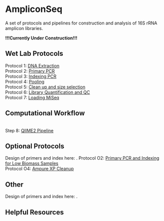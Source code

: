 # AmpliconSeq
 A set of protocols and pipelines for construction and analysis of 16S rRNA amplicon libraries. 


**!!!Currently Under Construction!!!**

## Wet Lab Protocols
Protocol 1: [DNA Extraction](https://github.com/jbisanz/AmpliconSeq/blob/master/wetlab_protocols/1_DNAExtraction.md)
<br>Protocol 2: [Primary PCR](https://github.com/jbisanz/AmpliconSeq/blob/master/wetlab_protocols/2_PrimaryPCR.md)
<br>Protocol 3: [Indexing PCR](https://github.com/jbisanz/AmpliconSeq/blob/master/wetlab_protocols/3_IndexingPCR.md)
<br>Protocol 4: [Pooling](https://github.com/jbisanz/AmpliconSeq/blob/master/wetlab_protocols/4_Pooling.md)
<br>Protocol 5: [Clean up and size selection](https://github.com/jbisanz/AmpliconSeq/blob/master/wetlab_protocols/5_Cleanup.md)
<br>Protocol 6: [Library Quantification and QC](https://github.com/jbisanz/AmpliconSeq/blob/master/wetlab_protocols/6_LibraryQC.md)
<br>Protocol 7: [Loading MiSeq](https://github.com/jbisanz/AmpliconSeq/blob/master/wetlab_protocols/7_LoadingMiSeq.md)

## Computational Workflow
<br>Step 8: [QIIME2 Pipeline](https://github.com/jbisanz/AmpliconSeq/blob/master/analysis_scripts/QIIME2_pipeline.Rmd)

## Optional Protocols
Design of primers and index here: .
Protocol O2: [Primary PCR and Indexing for Low Biomass Samples](https://github.com/jbisanz/AmpliconSeq/blob/master/wetlab_protocols/O2_lowbiomass.md)
<br>Protocol O4: [Ampure XP Cleanup](https://github.com/jbisanz/AmpliconSeq/blob/master/wetlab_protocols/O4_Ampure.md)

## Other
Design of primers and index here: .

## Helpful Resources
